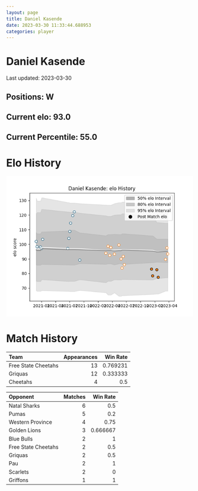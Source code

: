 ```yaml
---  
layout: page  
title: Daniel Kasende  
date: 2023-03-30 11:33:44.688953  
categories: player  
---
```

# Daniel Kasende


Last updated: 2023-03-30
## Positions: W

## Current elo: 93.0

## Current Percentile: 55.0

# Elo History


![elo history](history_DanielKasende.png)
# Match History


| Team                |   Appearances |   Win Rate |
|:--------------------|--------------:|-----------:|
| Free State Cheetahs |            13 |   0.769231 |
| Griquas             |            12 |   0.333333 |
| Cheetahs            |             4 |   0.5      |

| Opponent            |   Matches |   Win Rate |
|:--------------------|----------:|-----------:|
| Natal Sharks        |         6 |   0.5      |
| Pumas               |         5 |   0.2      |
| Western Province    |         4 |   0.75     |
| Golden Lions        |         3 |   0.666667 |
| Blue Bulls          |         2 |   1        |
| Free State Cheetahs |         2 |   0.5      |
| Griquas             |         2 |   0.5      |
| Pau                 |         2 |   1        |
| Scarlets            |         2 |   0        |
| Griffons            |         1 |   1        |
